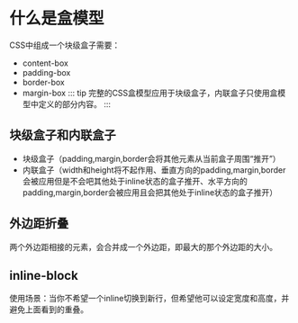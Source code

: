 # 什么是盒模型

CSS中组成一个块级盒子需要：
* content-box
* padding-box
* border-box
* margin-box
::: tip
完整的CSS盒模型应用于块级盒子，内联盒子只使用盒模型中定义的部分内容。
:::

## 块级盒子和内联盒子

* 块级盒子（padding,margin,border会将其他元素从当前盒子周围“推开”）
* 内联盒子（width和height将不起作用、垂直方向的padding,margin,border会被应用但是不会吧其他处于inline状态的盒子推开、水平方向的padding,margin,border会被应用且会把其他处于inline状态的盒子推开）

## 外边距折叠

两个外边距相接的元素，会合并成一个外边距，即最大的那个外边距的大小。

## inline-block

使用场景：当你不希望一个inline切换到新行，但希望他可以设定宽度和高度，并避免上面看到的重叠。